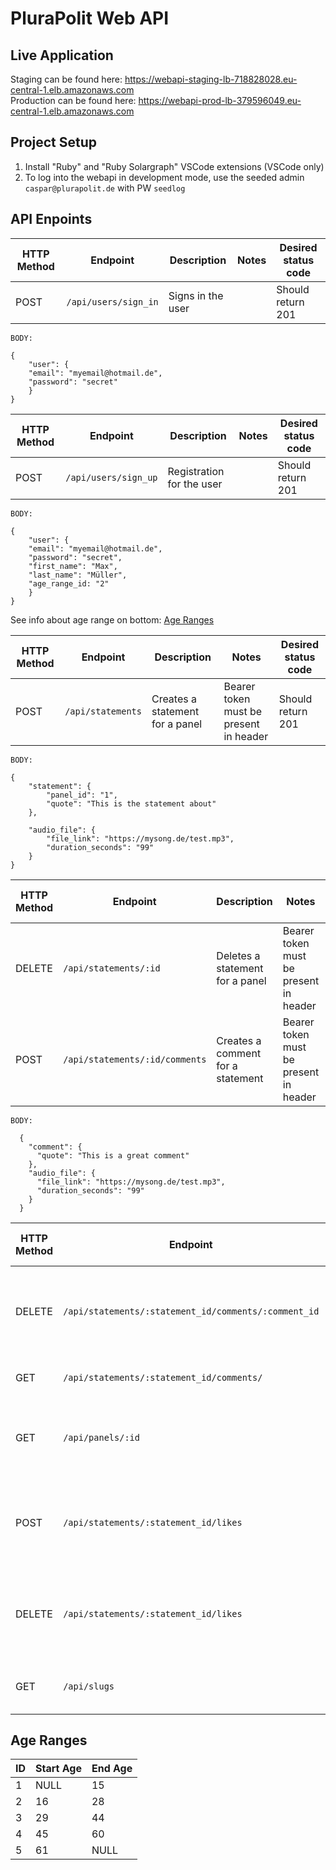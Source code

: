 # PluraPolit Web API

## Live Application

Staging can be found here: https://webapi-staging-lb-718828028.eu-central-1.elb.amazonaws.com </br>
Production can be found here: https://webapi-prod-lb-379596049.eu-central-1.elb.amazonaws.com

## Project Setup
1. Install "Ruby" and "Ruby Solargraph" VSCode extensions (VSCode only)
2. To log into the webapi in development mode, use the seeded admin `caspar@plurapolit.de` with PW `seedlog`

## API Enpoints

| HTTP Method | Endpoint  |  Description | Notes | Desired status code |
|---|---|---|---|---|
|POST| `/api/users/sign_in`  | Signs in the user  | | Should return 201 |
```
BODY:

{
    "user": {
	"email": "myemail@hotmail.de",
	"password": "secret"
    }
}
```

| HTTP Method | Endpoint  |  Description | Notes | Desired status code |
|---|---|---|---|---|
|POST| `/api/users/sign_up`  |  Registration for the user || Should return 201 |
```
BODY:

{
    "user": {
	"email": "myemail@hotmail.de",
	"password": "secret",
	"first_name": "Max",
	"last_name": "Müller",
	"age_range_id: "2"
    }
}
```
See info about age range on bottom: [Age Ranges](#age-ranges) </br>

| HTTP Method | Endpoint  |  Description | Notes | Desired status code |
|---|---|---|---|---|
|POST|`/api/statements`|Creates a statement for a panel| Bearer token must be present in header | Should return 201 |
```
BODY:

{
	"statement": {
		"panel_id": "1",
		"quote": "This is the statement about"
	},
	
	"audio_file": {
		"file_link": "https://mysong.de/test.mp3",
		"duration_seconds": "99"
	}
}
```
| HTTP Method | Endpoint  |  Description | Notes | Desired status code |
|---|---|---|---|---|
|DELETE|`/api/statements/:id`|Deletes a statement  for a panel| Bearer token must be present in header | Should return 204 |
|POST|`/api/statements/:id/comments`|Creates a comment for a statement| Bearer token must be present in header | Should return 201 |
```
BODY:

  {
    "comment": {
      "quote": "This is a great comment"
    },
    "audio_file": {
      "file_link": "https://mysong.de/test.mp3",
      "duration_seconds": "99"
    }
  }
```
| HTTP Method | Endpoint  |  Description | Notes | Desired status code |
|---|---|---|---|---|
|DELETE|`/api/statements/:statement_id/comments/:comment_id`|Deletes a comment for a statement| Bearer token must be present in header | Should return 204 |
|GET|`/api/statements/:statement_id/comments/`|Get all comments for a statement| | Should return 200 |
|GET|`/api/panels/:id`|Get a specific panel with all statements and # of comments and likes| | Should return 200 |
|POST|`/api/statements/:statement_id/likes`|Likes a statement| Bearer token must be present in header | Should return 201 |
|DELETE|`/api/statements/:statement_id/likes`|Unlikes a statement| Bearer token must be present in header | Should return 204 |
|GET|`/api/slugs`|Get all slugs with corresponding panel id||Should return 200|

## Age Ranges
| ID | Start Age  |  End Age |
|---|---|---|
|1|NULL|15|
|2|16|28|
|3|29|44|
|4|45|60|
|5|61|NULL|
